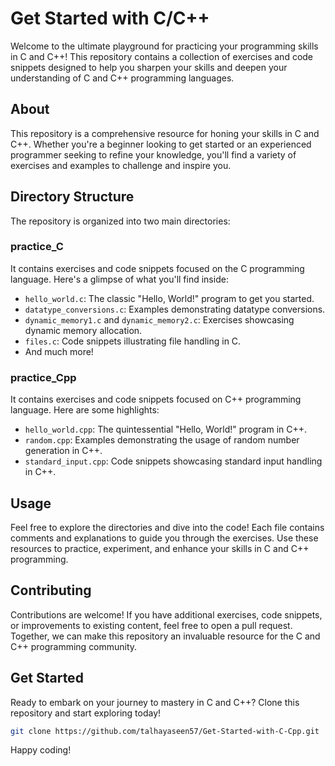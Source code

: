 # Get Started with C/C++

Welcome to the ultimate playground for practicing your programming skills in C and C++! This repository contains a collection of exercises and code snippets designed to help you sharpen your skills and deepen your understanding of C and C++ programming languages.

## About

This repository is a comprehensive resource for honing your skills in C and C++. Whether you're a beginner looking to get started or an experienced programmer seeking to refine your knowledge, you'll find a variety of exercises and examples to challenge and inspire you.

## Directory Structure

The repository is organized into two main directories:

### practice_C

It contains exercises and code snippets focused on the C programming language. Here's a glimpse of what you'll find inside:

- `hello_world.c`: The classic "Hello, World!" program to get you started.
- `datatype_conversions.c`: Examples demonstrating datatype conversions.
- `dynamic_memory1.c` and `dynamic_memory2.c`: Exercises showcasing dynamic memory allocation.
- `files.c`: Code snippets illustrating file handling in C.
- And much more!

### practice_Cpp

It contains exercises and code snippets focused on C++ programming language. Here are some highlights:

- `hello_world.cpp`: The quintessential "Hello, World!" program in C++.
- `random.cpp`: Examples demonstrating the usage of random number generation in C++.
- `standard_input.cpp`: Code snippets showcasing standard input handling in C++.

## Usage

Feel free to explore the directories and dive into the code! Each file contains comments and explanations to guide you through the exercises. Use these resources to practice, experiment, and enhance your skills in C and C++ programming.

## Contributing

Contributions are welcome! If you have additional exercises, code snippets, or improvements to existing content, feel free to open a pull request. Together, we can make this repository an invaluable resource for the C and C++ programming community.

## Get Started

Ready to embark on your journey to mastery in C and C++? Clone this repository and start exploring today!

```bash
git clone https://github.com/talhayaseen57/Get-Started-with-C-Cpp.git
```

Happy coding!
